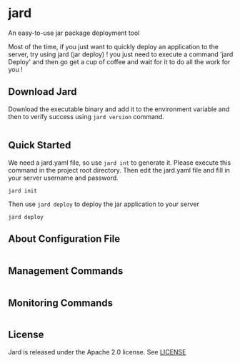 # jard
An easy-to-use jar package deployment tool

Most of the time, if you just want to quickly deploy an application to the server,
try using jard (jar deploy) ! you just need to execute a command 'jard Deploy'
and then go get a cup of coffee and wait for it to do all the work for you !

## Download Jard
Download the executable binary and add it to the environment variable
and then to verify success using `jard version` command.

```shell

```

## Quick Started
We need a jard.yaml file, so use `jard int` to generate it. Please execute this command in the project root directory.
Then edit the jard.yaml file and fill in your server username and password. 

```shell
jard init
```

Then use `jard deploy` to deploy the jar application to your server

```shell
jard deploy 
```

## About Configuration File
```shell

```

## Management Commands
```shell

```

## Monitoring Commands
```shell

``` 

## License
Jard is released under the Apache 2.0 license. See [LICENSE](https://github.com/codelessrun/jard/blob/main/LICENSE)


